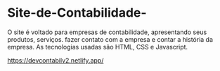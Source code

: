 # Site-de-Contabilidade-
O site é voltado para empresas de contabilidade, apresentando seus produtos, serviços. fazer contato com a empresa e contar a história da empresa. As tecnologias usadas são HTML, CSS e Javascript.

https://devcontabilv2.netlify.app/
